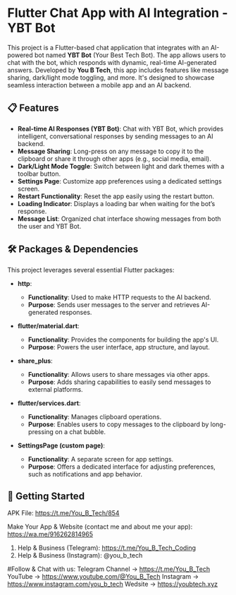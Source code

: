 # Flutter Chat App with AI Integration - YBT Bot

This project is a Flutter-based chat application that integrates with an AI-powered bot named **YBT Bot** (Your Best Tech Bot). The app allows users to chat with the bot, which responds with dynamic, real-time AI-generated answers. Developed by **You B Tech**, this app includes features like message sharing, dark/light mode toggling, and more. It's designed to showcase seamless interaction between a mobile app and an AI backend.

## 📋 Features

- **Real-time AI Responses (YBT Bot)**: Chat with YBT Bot, which provides intelligent, conversational responses by sending messages to an AI backend.
- **Message Sharing**: Long-press on any message to copy it to the clipboard or share it through other apps (e.g., social media, email).
- **Dark/Light Mode Toggle**: Switch between light and dark themes with a toolbar button.
- **Settings Page**: Customize app preferences using a dedicated settings screen.
- **Restart Functionality**: Reset the app easily using the restart button.
- **Loading Indicator**: Displays a loading bar when waiting for the bot’s response.
- **Message List**: Organized chat interface showing messages from both the user and YBT Bot.

## 🛠️ Packages & Dependencies

This project leverages several essential Flutter packages:

- **http**:
  - **Functionality**: Used to make HTTP requests to the AI backend.
  - **Purpose**: Sends user messages to the server and retrieves AI-generated responses.
  
- **flutter/material.dart**:
  - **Functionality**: Provides the components for building the app's UI.
  - **Purpose**: Powers the user interface, app structure, and layout.
  
- **share_plus**:
  - **Functionality**: Allows users to share messages via other apps.
  - **Purpose**: Adds sharing capabilities to easily send messages to external platforms.
  
- **flutter/services.dart**:
  - **Functionality**: Manages clipboard operations.
  - **Purpose**: Enables users to copy messages to the clipboard by long-pressing on a chat bubble.
  
- **SettingsPage (custom page)**:
  - **Functionality**: A separate screen for app settings.
  - **Purpose**: Offers a dedicated interface for adjusting preferences, such as notifications and app behavior.

## 🚀 Getting Started
 APK File: https://t.me/You_B_Tech/854
 
Make Your App & Website
(contact me and about me your app):
https://wa.me/916262814965

1. Help & Business (Telegram): https://t.me/You_B_Tech_Coding
2. Help & Business (Instagram): @you_b_tech  

#Follow & Chat with us:
‌Telegram Channel → https://t.me/You_B_Tech
‌YouTube → https://www.youtube.com/@You_B_Tech
‌Instagram → https://www.instagram.com/you_b_tech
Wedsite → https://youbtech.xyz
 
